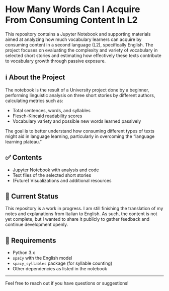 # How Many Words Can I Acquire From Consuming Content In L2

This repository contains a Jupyter Notebook and supporting materials aimed at analyzing how much vocabulary learners can acquire by consuming content in a second language (L2), specifically English. The project focuses on evaluating the complexity and variety of vocabulary in selected short stories and estimating how effectively these texts contribute to vocabulary growth through passive exposure.

## ℹ️ About the Project

The notebook is the result of a University project done by a beginner, performing linguistic analysis on three short stories by different authors, calculating metrics such as:

- Total sentences, words, and syllables  
- Flesch-Kincaid readability scores  
- Vocabulary variety and possible new words learned passively  

The goal is to better understand how consuming different types of texts might aid in language learning, particularly in overcoming the “language learning plateau.”

## ✅ Contents

- Jupyter Notebook with analysis and code  
- Text files of the selected short stories  
- (Future) Visualizations and additional resources

## 🔄 Current Status

This repository is a work in progress. I am still finishing the translation of my notes and explanations from Italian to English. As such, the content is not yet complete, but I wanted to share it publicly to gather feedback and continue development openly.

## 🔗 Requirements

- Python 3.x  
- `spaCy` with the English model  
- `spacy_syllables` package (for syllable counting)  
- Other dependencies as listed in the notebook

---

Feel free to reach out if you have questions or suggestions!

